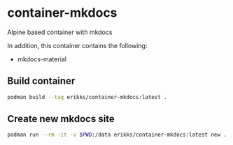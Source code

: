 # container-mkdocs

Alpine based container with mkdocs

In addition, this container contains the following:
- mkdocs-material

## Build container

```bash
podman build --tag erikks/container-mkdocs:latest .
```

## Create new mkdocs site

```bash
podman run --rm -it -v $PWD:/data erikks/container-mkdocs:latest new .
```

